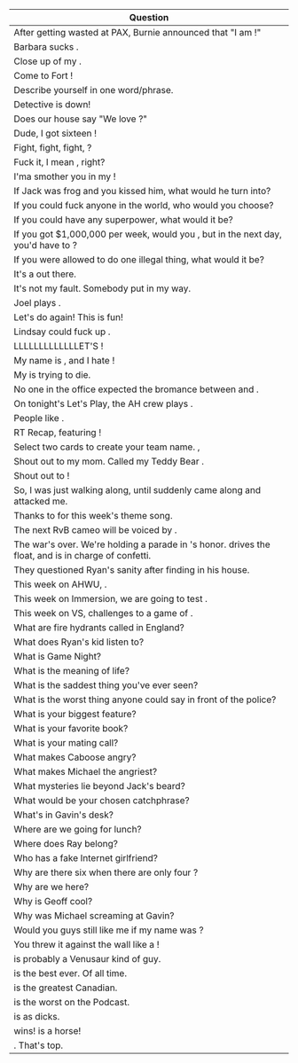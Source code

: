 Question |
--- |
After getting wasted at PAX, Burnie announced that "I am <BLANK>!" |
Barbara sucks <BLANK>. |
Close up of my <BLANK>. |
Come to Fort <BLANK>! |
Describe yourself in one word/phrase. <BLANK> |
Detective <BLANK> is down! |
Does our house say "We love <BLANK>?" |
Dude, I got sixteen <BLANK>! |
Fight, fight, fight, <BLANK>? |
Fuck it, I mean <BLANK>, right? |
I'ma smother you in my <BLANK>! |
If Jack was frog and you kissed him, what would he turn into? <BLANK> |
If you could fuck anyone in the world, who would you choose? <BLANK> |
If you could have any superpower, what would it be? <BLANK> |
If you got $1,000,000 per week, would you <BLANK>, but in the next day, you'd have to <BLANK>? |
If you were allowed to do one illegal thing, what would it be? <BLANK> |
It's a <BLANK> out there. |
It's not my fault. Somebody put <BLANK> in my way. |
Joel plays <BLANK>. |
Let's do <BLANK> again! This is fun! |
Lindsay could fuck up <BLANK>. |
LLLLLLLLLLLLLET'S <BLANK>! |
My name is <BLANK>, and I hate <BLANK>! |
My <BLANK> is trying to die. |
No one in the office expected the bromance between <BLANK> and <BLANK>. |
On tonight's Let's Play, the AH crew plays <BLANK>. |
People like <BLANK>. |
RT Recap, featuring <BLANK>! |
Select two cards to create your team name. <BLANK>, <BLANK> |
Shout out to my mom. Called my Teddy Bear <BLANK>. |
Shout out to <BLANK>! |
So, I was just walking along, until suddenly <BLANK> came along and attacked me. |
Thanks to <BLANK> for this week's theme song. |
The next RvB cameo will be voiced by <BLANK>. |
The war's over. We're holding a parade in <BLANK>'s honor. <BLANK> drives the float, and <BLANK> is in charge of confetti. |
They questioned Ryan's sanity after finding <BLANK> in his house. |
This week on AHWU, <BLANK>. |
This week on Immersion, we are going to test <BLANK>. |
This week on VS, <BLANK> challenges <BLANK> to a game of <BLANK>. |
What are fire hydrants called in England? <BLANK> |
What does Ryan's kid listen to? <BLANK> |
What is Game Night? <BLANK> |
What is the meaning of life? <BLANK> |
What is the saddest thing you've ever seen? <BLANK> |
What is the worst thing anyone could say in front of the police? <BLANK> |
What is your biggest feature? <BLANK> |
What is your favorite book? <BLANK> |
What is your mating call? <BLANK> |
What makes Caboose angry? <BLANK> |
What makes Michael the angriest? <BLANK> |
What mysteries lie beyond Jack's beard? <BLANK> |
What would be your chosen catchphrase? <BLANK> |
What's in Gavin's desk? <BLANK> |
Where are we going for lunch? <BLANK> |
Where does Ray belong? <BLANK> |
Who has a fake Internet girlfriend? <BLANK> |
Why are there six <BLANK> when there are only four <BLANK>? |
Why are we here? <BLANK> |
Why is Geoff cool? <BLANK> |
Why was Michael screaming at Gavin? <BLANK> |
Would you guys still like me if my name was <BLANK>? |
You threw it against the wall like a <BLANK>! |
<BLANK> is probably a Venusaur kind of guy. |
<BLANK> is the best <BLANK> ever. Of all time. |
<BLANK> is the greatest Canadian. |
<BLANK> is the worst on the Podcast. |
<BLANK> is <BLANK> as dicks. |
<BLANK> wins! <BLANK> is a horse! |
<BLANK>. That's top. |
